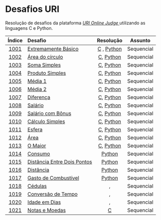 # Desafios URI

Resolução de desafios da plataforma [ *URI Online Judge* ](https://www.urionlinejudge.com.br/judge/pt/categories) utilizando as  linguagens C e Python.

| Índice | Desafio | Resolução | Assunto |
|:------:|:-------|:--------:|:---------:|
|[1001](https://www.urionlinejudge.com.br/judge/pt/problems/view/1001) | [Extremamente Básico](https://josewrpereira.github.io/ddp/docs/tecnology/progURI) | [C](https://github.com/JoseWRPereira/desafiosURI/blob/master/1001-extremamenteBasico.c) , [Python](https://github.com/JoseWRPereira/desafiosURI/blob/master/1001-extremamenteBasico.py)| Sequencial |
|[1002](https://www.urionlinejudge.com.br/judge/pt/problems/view/1002)|[Área do círculo]()|[C](https://github.com/JoseWRPereira/desafiosURI/blob/master/1002-areaDoCirculo.c), [Python](https://github.com/JoseWRPereira/desafiosURI/blob/master/1002-areaDoCirculo.py)| Sequencial |
|[1003](https://www.urionlinejudge.com.br/judge/pt/problems/view/1003)|[Soma Simples]()|[C](https://github.com/JoseWRPereira/desafiosURI/blob/master/1003-somaSimples.c), [Python](https://github.com/JoseWRPereira/desafiosURI/blob/master/1003-somaSimples.py)| Sequencial |
|[1004](https://www.urionlinejudge.com.br/judge/pt/problems/view/1004)|[Produto Simples]()|[C](https://github.com/JoseWRPereira/desafiosURI/blob/master/1004-produtoSimples.c), [Python](https://github.com/JoseWRPereira/desafiosURI/blob/master/1004-produtoSimples.py)| Sequencial |
|[1005](https://www.urionlinejudge.com.br/judge/pt/problems/view/1005)|[Média 1]()|[C](https://github.com/JoseWRPereira/desafiosURI/blob/master/1005-media1.c), [Python](https://github.com/JoseWRPereira/desafiosURI/blob/master/1005-media1.py)| Sequencial |
|[1006](https://www.urionlinejudge.com.br/judge/pt/problems/view/1006)|[Média 2]()|[C](https://github.com/JoseWRPereira/desafiosURI/blob/master/1006-media2.c), [Python](https://github.com/JoseWRPereira/desafiosURI/blob/master/1006-media2.py)| Sequencial |
|[1007](https://www.urionlinejudge.com.br/judge/pt/problems/view/1007)|[Diferença]()|[C](https://github.com/JoseWRPereira/desafiosURI/blob/master/1007-diferenca.c), [Python](https://github.com/JoseWRPereira/desafiosURI/blob/master/1007-diferenca.py)| Sequencial |
|[1008](https://www.urionlinejudge.com.br/judge/pt/problems/view/1008)|[Salário]()|[C](https://github.com/JoseWRPereira/desafiosURI/blob/master/1008-salario.c), [Python](https://github.com/JoseWRPereira/desafiosURI/blob/master/1008-salario.py)| Sequencial |
|[1009](https://www.urionlinejudge.com.br/judge/pt/problems/view/1009)|[Salário com Bônus]()|[C](https://github.com/JoseWRPereira/desafiosURI/blob/master/1009-salarioComBonus.c), [Python](https://github.com/JoseWRPereira/desafiosURI/blob/master/1009-salarioComBonus.py)| Sequencial |
|[1010](https://www.urionlinejudge.com.br/judge/pt/problems/view/1010)|[Cálculo Simples]()|[C](https://github.com/JoseWRPereira/desafiosURI/blob/master/1010-calculoSimples.c), [Python](https://github.com/JoseWRPereira/desafiosURI/blob/master/1010-calculoSimples.py)| Sequencial |
|[1011](https://www.urionlinejudge.com.br/judge/pt/problems/view/1011)|[Esfera]()|[C](https://github.com/JoseWRPereira/desafiosURI/blob/master/1011-esfera.c), [Python](https://github.com/JoseWRPereira/desafiosURI/blob/master/1011-esfera.py)| Sequencial |
|[1012](https://www.urionlinejudge.com.br/judge/pt/problems/view/1012)|[Área]()|[C](https://github.com/JoseWRPereira/desafiosURI/blob/master/1012-area.c), [Python](https://github.com/JoseWRPereira/desafiosURI/blob/master/1012-area.py)| Sequencial |
|[1013](https://www.urionlinejudge.com.br/judge/pt/problems/view/1013)|[O Maior]()|[C](https://github.com/JoseWRPereira/desafiosURI/blob/master/1013-oMaior.c), [Python](https://github.com/JoseWRPereira/desafiosURI/blob/master/1013-oMaior.py)| Sequencial |
|[1014](https://www.urionlinejudge.com.br/judge/pt/problems/view/1014)|[Consumo]()|[Python](https://github.com/JoseWRPereira/desafiosURI/blob/master/1014-consumo.py)| Sequencial |
|[1015](https://www.urionlinejudge.com.br/judge/pt/problems/view/1015)|[Distância Entre Dois Pontos]()|[Python](https://github.com/JoseWRPereira/desafiosURI/blob/master/1015-distanciaEntreDoisPontos.py)| Sequencial |
|[1016](https://www.urionlinejudge.com.br/judge/pt/problems/view/1016)|[Distância]()|[Python](https://github.com/JoseWRPereira/desafiosURI/blob/master/1016-distancia.py)| Sequencial |
|[1017](https://www.urionlinejudge.com.br/judge/pt/problems/view/1017)|[Gasto de Combustível]()|[Python](https://github.com/JoseWRPereira/desafiosURI/blob/master/1017-gastoDeCombustivel.py)| Sequencial |
|[1018](https://www.urionlinejudge.com.br/judge/pt/problems/view/1018)|[Cédulas]()|[](), []()| Sequencial |
|[1019](https://www.urionlinejudge.com.br/judge/pt/problems/view/1019)|[Conversão de Tempo]()|[](), []()| Sequencial |
|[1020](https://www.urionlinejudge.com.br/judge/pt/problems/view/1020)|[Idade em Dias]()|[](), []()| Sequencial |
|[1021](https://www.urionlinejudge.com.br/judge/pt/problems/view/1021)|[Notas e Moedas]()|[C](https://github.com/JoseWRPereira/desafiosURI/blob/master/1021-notasMoedas.c)| Sequencial |

